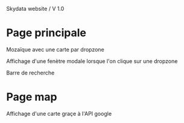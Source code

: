 Skydata website / V 1.0

# Page principale

Mozaïque avec une carte par dropzone

Affichage d'une fenètre modale lorsque l'on clique sur une dropzone

Barre de recherche

# Page map 

Affichage d'une carte graçe à l'API google




